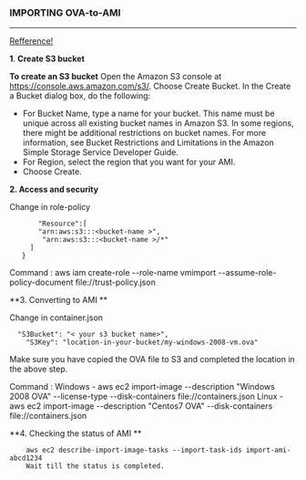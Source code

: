 ### **IMPORTING OVA-to-AMI**
-------------------------
[Refference!](https://docs.aws.amazon.com/vm-import/latest/userguide/vmimport-image-import.html#import-vm-image)

**1**. **Create S3 bucket**

  **To create an S3 bucket**
Open the Amazon S3 console at https://console.aws.amazon.com/s3/.
Choose Create Bucket.
  In the Create a Bucket dialog box, do the following:
  - For Bucket Name, type a name for your bucket. This name must be unique across all existing bucket names in Amazon S3. In some regions, there might be additional restrictions on bucket names. For more information, see Bucket Restrictions and Limitations in the Amazon Simple Storage Service Developer Guide.
  - For Region, select the region that you want for your AMI.
  - Choose Create.

**2.  Access and security**
        
Change in role-policy

           "Resource":[
           "arn:aws:s3:::<bucket-name >",
            "arn:aws:s3:::<bucket-name >/*"
         ]
       }    
 Command : 
        aws iam create-role --role-name vmimport --assume-role-policy-document file://trust-policy.json
      
**3.   Converting to AMI **
  
  Change in container.json

      "S3Bucket": "< your s3 bucket name>",
        "S3Key": "location-in-your-bucket/my-windows-2008-vm.ova"
        
  Make sure you have copied the OVA file to S3 and completed the location in the above step. 
  
  Command :
        Windows
        - aws ec2 import-image --description "Windows 2008 OVA" --license-type <value> --disk-containers file://containers.json
        Linux 
        - aws ec2 import-image --description "Centos7 OVA" --disk-containers file://containers.json
 
**4.   Checking the status of AMI   **

        aws ec2 describe-import-image-tasks --import-task-ids import-ami-abcd1234
        Wait till the status is completed.
